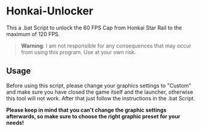 # Honkai-Unlocker
This a .bat Script to unlock the 60 FPS Cap from Honkai Star Rail to the maximum of 120 FPS.
> **Warning**:
> I am not responsible for any consequences that may occur from using this program. Use at your own risk.

## Usage
Before using this script, please change your graphics settings to "Custom" and make sure you have closed the game itself and the launcher, otherwise this tool will not work.
After that just follow the instructions in the .bat Script.

**Please keep in mind that you can't change the graphic settings afterwards, so make sure to choose the right graphic preset for your needs!**


